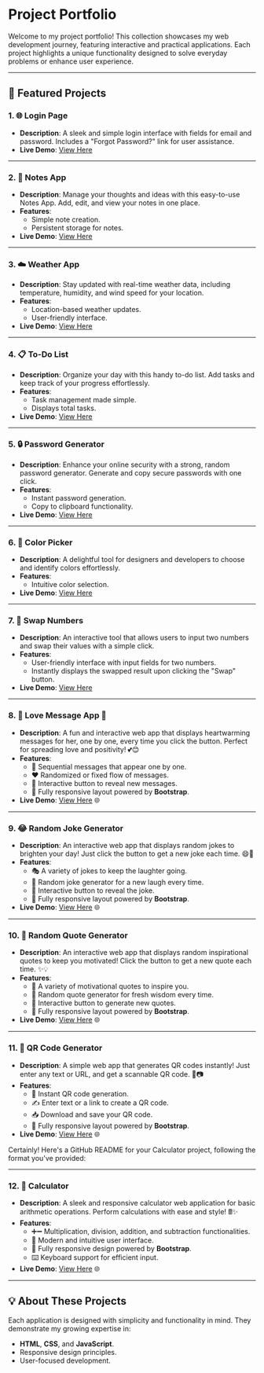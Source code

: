 # Project Portfolio

Welcome to my project portfolio! This collection showcases my web development journey, featuring interactive and practical applications. Each project highlights a unique functionality designed to solve everyday problems or enhance user experience.

---

## 🚀 Featured Projects

### 1. **🌐 Login Page**
   - **Description**: A sleek and simple login interface with fields for email and password. Includes a "Forgot Password?" link for user assistance.
   - **Live Demo**: [View Here](https://gulzaralice1.github.io/login/)

---

### 2. **📝 Notes App**
   - **Description**: Manage your thoughts and ideas with this easy-to-use Notes App. Add, edit, and view your notes in one place.
   - **Features**:
     - Simple note creation.
     - Persistent storage for notes.
   - **Live Demo**: [View Here](https://gulzaralice1.github.io/NotesApp/)

---

### 3. **☁️ Weather App**
   - **Description**: Stay updated with real-time weather data, including temperature, humidity, and wind speed for your location.
   - **Features**:
     - Location-based weather updates.
     - User-friendly interface.
   - **Live Demo**: [View Here](https://gulzaralice1.github.io/Weather-app/)

---

### 4. **📋 To-Do List**
   - **Description**: Organize your day with this handy to-do list. Add tasks and keep track of your progress effortlessly.
   - **Features**:
     - Task management made simple.
     - Displays total tasks.
   - **Live Demo**: [View Here](https://gulzaralice1.github.io/ToDo-List/)

---

### 5. **🔒 Password Generator**
   - **Description**: Enhance your online security with a strong, random password generator. Generate and copy secure passwords with one click.
   - **Features**:
     - Instant password generation.
     - Copy to clipboard functionality.
   - **Live Demo**: [View Here](https://gulzaralice1.github.io/Password_Generator/)

---

### 6. **🎨 Color Picker**
   - **Description**: A delightful tool for designers and developers to choose and identify colors effortlessly.
   - **Features**:
     - Intuitive color selection.
   - **Live Demo**: [View Here](https://gulzaralice1.github.io/color-picker/)

---

### 7. **🔄 Swap Numbers**
   - **Description**: An interactive tool that allows users to input two numbers and swap their values with a simple click.
   - **Features**:
     - User-friendly interface with input fields for two numbers.
     - Instantly displays the swapped result upon clicking the "Swap" button.
   - **Live Demo**: [View Here](https://gulzaralice1.github.io/Swap/)

---

### 8. **💖 Love Message App 💌**
- **Description**: A fun and interactive web app that displays heartwarming messages for her, one by one, every time you click the button. Perfect for spreading love and positivity! 💕😊
- **Features**:
  - 💬 Sequential messages that appear one by one.
  - ❤️ Randomized or fixed flow of messages.
  - 🎉 Interactive button to reveal new messages.
  - 📱 Fully responsive layout powered by **Bootstrap**.
- **Live Demo**: [View Here](https://gulzaralice1.github.io/love-message-app/) 🌐
---

### 9. **😂 Random Joke Generator**
- **Description**: An interactive web app that displays random jokes to brighten your day! Just click the button to get a new joke each time. 😄🎉
- **Features**:
  - 🎭 A variety of jokes to keep the laughter going.
  - 🤖 Random joke generator for a new laugh every time.
  - 🎉 Interactive button to reveal the joke.
  - 📱 Fully responsive layout powered by **Bootstrap**.
- **Live Demo**: [View Here](https://gulzaralice1.github.io/Random_Joke/) 🌐

---

### 10. **📜 Random Quote Generator**  
- **Description**: An interactive web app that displays random inspirational quotes to keep you motivated! Click the button to get a new quote each time. ✨💡  
- **Features**:  
  - 📝 A variety of motivational quotes to inspire you.  
  - 🔄 Random quote generator for fresh wisdom every time.  
  - 📢 Interactive button to generate new quotes.  
  - 📱 Fully responsive layout powered by **Bootstrap**.  
- **Live Demo**: [View Here](https://gulzaralice1.github.io/Quota/) 🌐

--- 

### 11. **📱 QR Code Generator**  
- **Description**: A simple web app that generates QR codes instantly! Just enter any text or URL, and get a scannable QR code. 🚀📷  
- **Features**:  
  - 🔹 Instant QR code generation.  
  - ✍️ Enter text or a link to create a QR code.  
  - 📥 Download and save your QR code.  
  - 📱 Fully responsive layout powered by **Bootstrap**.  
- **Live Demo**: [View Here](https://gulzaralice1.github.io/QR-Code-Generator/) 🌐    

Certainly! Here's a GitHub README for your Calculator project, following the format you've provided:

---

### 12. **🧮 Calculator**  
- **Description**: A sleek and responsive calculator web application for basic arithmetic operations. Perform calculations with ease and style! 🖩✨  
- **Features**:  
  - ➕➖ Multiplication, division, addition, and subtraction functionalities.  
  - 🎨 Modern and intuitive user interface.  
  - 📱 Fully responsive design powered by **Bootstrap**.  
  - ⌨️ Keyboard support for efficient input.  
- **Live Demo**: [View Here](https://gulzaralice1.github.io/Calculator/) 🌐

---

## 💡 About These Projects
Each application is designed with simplicity and functionality in mind. They demonstrate my growing expertise in:
- **HTML**, **CSS**, and **JavaScript**.
- Responsive design principles.
- User-focused development.

